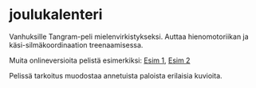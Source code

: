 # joulukalenteri

Vanhuksille Tangram-peli mielenvirkistykseksi. Auttaa hienomotoriikan ja käsi-silmäkoordinaation treenaamisessa.

Muita onlineversioita pelistä esimerkiksi:
[Esim 1](http://www.silvergames.com/tangram), [Esim 2](http://www.addictinggames.com/puzzle-games/tangramgame.jsp)

Pelissä tarkoitus muodostaa annetuista paloista erilaisia kuvioita.

